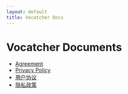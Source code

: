 ```yaml
---
layout: default
title: Vocatcher Docs
---
```


# Vocatcher Documents

- [Agreement](/agreement-en/)
- [Privacy Policy](/privacy-en/)
- [用户协议](/agreement-zh/)
- [隐私政策](/privacy-zh/)
